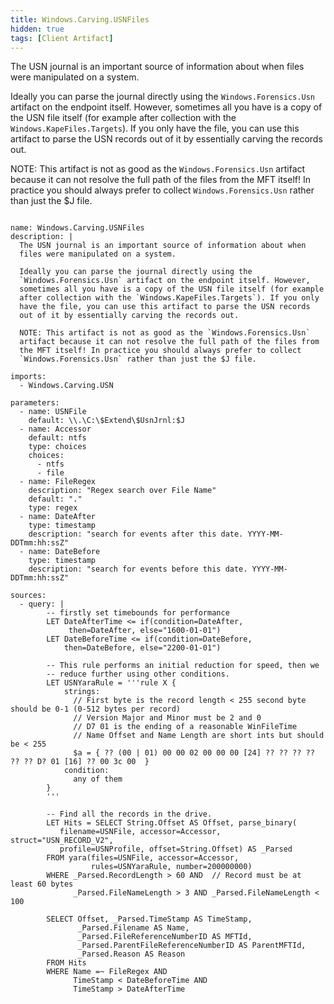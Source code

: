 ```yaml
---
title: Windows.Carving.USNFiles
hidden: true
tags: [Client Artifact]
---
```


The USN journal is an important source of information about when
files were manipulated on a system.

Ideally you can parse the journal directly using the
`Windows.Forensics.Usn` artifact on the endpoint itself. However,
sometimes all you have is a copy of the USN file itself (for example
after collection with the `Windows.KapeFiles.Targets`). If you only
have the file, you can use this artifact to parse the USN records
out of it by essentially carving the records out.

NOTE: This artifact is not as good as the `Windows.Forensics.Usn`
artifact because it can not resolve the full path of the files from
the MFT itself! In practice you should always prefer to collect
`Windows.Forensics.Usn` rather than just the $J file.


<pre><code class="language-yaml">
name: Windows.Carving.USNFiles
description: |
  The USN journal is an important source of information about when
  files were manipulated on a system.

  Ideally you can parse the journal directly using the
  `Windows.Forensics.Usn` artifact on the endpoint itself. However,
  sometimes all you have is a copy of the USN file itself (for example
  after collection with the `Windows.KapeFiles.Targets`). If you only
  have the file, you can use this artifact to parse the USN records
  out of it by essentially carving the records out.

  NOTE: This artifact is not as good as the `Windows.Forensics.Usn`
  artifact because it can not resolve the full path of the files from
  the MFT itself! In practice you should always prefer to collect
  `Windows.Forensics.Usn` rather than just the $J file.

imports:
  - Windows.Carving.USN

parameters:
  - name: USNFile
    default: \\.\C:\$Extend\$UsnJrnl:$J
  - name: Accessor
    default: ntfs
    type: choices
    choices:
      - ntfs
      - file
  - name: FileRegex
    description: &quot;Regex search over File Name&quot;
    default: &quot;.&quot;
    type: regex
  - name: DateAfter
    type: timestamp
    description: &quot;search for events after this date. YYYY-MM-DDTmm:hh:ssZ&quot;
  - name: DateBefore
    type: timestamp
    description: &quot;search for events before this date. YYYY-MM-DDTmm:hh:ssZ&quot;

sources:
  - query: |
        -- firstly set timebounds for performance
        LET DateAfterTime &lt;= if(condition=DateAfter,
             then=DateAfter, else=&quot;1600-01-01&quot;)
        LET DateBeforeTime &lt;= if(condition=DateBefore,
            then=DateBefore, else=&quot;2200-01-01&quot;)

        -- This rule performs an initial reduction for speed, then we
        -- reduce further using other conditions.
        LET USNYaraRule = &#x27;&#x27;&#x27;rule X {
            strings:
              // First byte is the record length &lt; 255 second byte should be 0-1 (0-512 bytes per record)
              // Version Major and Minor must be 2 and 0
              // D7 01 is the ending of a reasonable WinFileTime
              // Name Offset and Name Length are short ints but should be &lt; 255
              $a = { ?? (00 | 01) 00 00 02 00 00 00 [24] ?? ?? ?? ?? ?? ?? D? 01 [16] ?? 00 3c 00  }
            condition:
              any of them
        }
        &#x27;&#x27;&#x27;

        -- Find all the records in the drive.
        LET Hits = SELECT String.Offset AS Offset, parse_binary(
           filename=USNFile, accessor=Accessor, struct=&quot;USN_RECORD_V2&quot;,
           profile=USNProfile, offset=String.Offset) AS _Parsed
        FROM yara(files=USNFile, accessor=Accessor,
                  rules=USNYaraRule, number=200000000)
        WHERE _Parsed.RecordLength &gt; 60 AND  // Record must be at least 60 bytes
              _Parsed.FileNameLength &gt; 3 AND _Parsed.FileNameLength &lt; 100

        SELECT Offset, _Parsed.TimeStamp AS TimeStamp,
               _Parsed.Filename AS Name,
               _Parsed.FileReferenceNumberID AS MFTId,
               _Parsed.ParentFileReferenceNumberID AS ParentMFTId,
               _Parsed.Reason AS Reason
        FROM Hits
        WHERE Name =~ FileRegex AND
              TimeStamp &lt; DateBeforeTime AND
              TimeStamp &gt; DateAfterTime

</code></pre>

